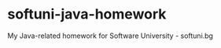 softuni-java-homework
=====================

My Java-related homework for Software University - softuni.bg
